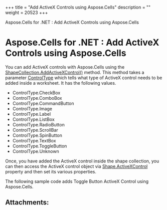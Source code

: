 +++
title = "Add ActiveX Controls using Aspose.Cells" 
description = "" 
weight = 20523 
+++

Aspose.Cells for .NET : Add ActiveX Controls using Aspose.Cells  

# Aspose.Cells for .NET : Add ActiveX Controls using Aspose.Cells


You can add ActiveX controls with Aspose.Cells using the [ShapeCollection.AddActiveXControl()](https://apireference.aspose.com/net/cells/aspose.cells.drawing/shapecollection/methods/addactivexcontrol) method. This method takes a parameter [ControlType](https://apireference.aspose.com/net/cells/aspose.cells.drawing.activexcontrols/controltype) which tells what type of ActiveX control needs to be added inside a worksheet. It has the following values.

*   ControlType.CheckBox
*   ControlType.ComboBox
*   ControlType.CommandButton
*   ControlType.Image
*   ControlType.Label
*   ControlType.ListBox
*   ControlType.RadioButton
*   ControlType.ScrollBar
*   ControlType.SpinButton
*   ControlType.TextBox
*   ControlType.ToggleButton
*   ControlType.Unknown

Once, you have added the ActiveX control inside the shape collection, you can then access the ActiveX control object via [Shape.ActiveXControl](https://apireference.aspose.com/net/cells/aspose.cells.drawing/shape/properties/activexcontrol) property and then set its various properties.

The following sample code adds Toggle Button ActiveX Control using Aspose.Cells.

## Attachments:


